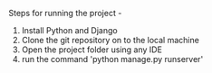 

Steps for running the project -

1. Install Python and Django
2. Clone the git repository on to the local machine
3. Open the project folder using any IDE
4. run the command 'python manage.py runserver'
